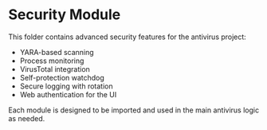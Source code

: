 # Security Module

This folder contains advanced security features for the antivirus project:
- YARA-based scanning
- Process monitoring
- VirusTotal integration
- Self-protection watchdog
- Secure logging with rotation
- Web authentication for the UI

Each module is designed to be imported and used in the main antivirus logic as needed.
